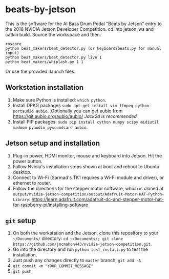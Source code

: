 # beats-by-jetson
This is the software for the AI Bass Drum Pedal "Beats by Jetson" entry to the 2018 NVIDIA Jetson Developer Competition.
cd into jetson_ws and catkin build. Source the workspace and then:
```
roscore
python beat_makers/beat_detector.py (or keyboard2beats.py for manual input)
python beat_makers/beat_detector.py live 1 
python beat_makers/whiplash.py 1 1 
```
Or use the provided .launch files.
## Workstation installation
1. Make sure Python is installed: `which python`.
2. Install DPKG packages `sudo apt-get install vim ffmpeg python-portaudio aubio`.
  .Optionally you can get aubio from https://git.aubio.org/aubio/aubio/
  *Jack2d is recommended*
3. Install PIP packages: `sudo pip install cython numpy scipy midiutil madmom pyaudio pysoundcard aubio`.


## Jetson setup and installation
1. Plug-in power, HDMI monitor, mouse and keyboard into Jetson. Hit the power button.
2. Follow Nvidia's installation steps shown at boot and reboot to Ubuntu desktop.
3. Connect to Wi-Fi (Sarmad's TK1 requires a Wi-Fi module and driver), or ethernet to router.
4. Follow the directions for the stepper motor software, which is cloned at `output/nvidia-jetson-competition/output/Adafruit-Motor-HAT-Python-Library`: https://learn.adafruit.com/adafruit-dc-and-stepper-motor-hat-for-raspberry-pi/installing-software


## `git` setup
1. On both the workstation and the Jetson, clone this repository to your `~/Documents/` directory: `cd ~/Documents/; git clone https://github.com/jmcmahon443/nvidia-jetson-competition.git`.
2. Go into the directory and run `python test_install.py` to test the installation.
3. Just push any changes directly to `master` branch: `git add -A`
4. `git commit -m "YOUR_COMMIT_MESSAGE"`
5. `git push`
